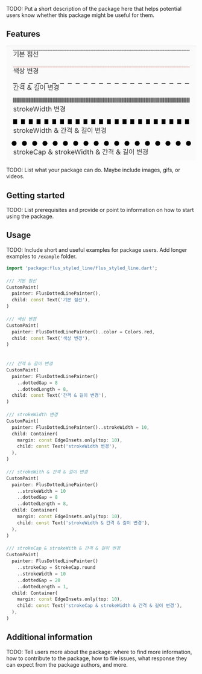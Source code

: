 <!--
This README describes the package. If you publish this package to pub.dev,
this README's contents appear on the landing page for your package.

For information about how to write a good package README, see the guide for
[writing package pages](https://dart.dev/guides/libraries/writing-package-pages).

For general information about developing packages, see the Dart guide for
[creating packages](https://dart.dev/guides/libraries/create-library-packages)
and the Flutter guide for
[developing packages and plugins](https://flutter.dev/developing-packages).
-->

TODO: Put a short description of the package here that helps potential users
know whether this package might be useful for them.

## Features

![FlusDottedLinePainter examples](/assets/images/flus_dotted_line_painter_example.jpg)

TODO: List what your package can do. Maybe include images, gifs, or videos.

## Getting started

TODO: List prerequisites and provide or point to information on how to
start using the package.

## Usage

TODO: Include short and useful examples for package users. Add longer examples
to `/example` folder.

```dart
import 'package:flus_styled_line/flus_styled_line.dart';

/// 기본 점선
CustomPaint(
  painter: FlusDottedLinePainter(),
  child: const Text('기본 점선'),
)

/// 색상 변경
CustomPaint(
  painter: FlusDottedLinePainter()..color = Colors.red,
  child: const Text('색상 변경'),
)


/// 간격 & 길이 변경
CustomPaint(
  painter: FlusDottedLinePainter()
    ..dottedGap = 8
    ..dottedLength = 8,
  child: const Text('간격 & 길이 변경'),
)

/// strokeWidth 변경
CustomPaint(
  painter: FlusDottedLinePainter()..strokeWidth = 10,
  child: Container(
    margin: const EdgeInsets.only(top: 10),
    child: const Text('strokeWidth 변경'),
  ),
)

/// strokeWith & 간격 & 길이 변경
CustomPaint(
  painter: FlusDottedLinePainter()
    ..strokeWidth = 10
    ..dottedGap = 8
    ..dottedLength = 8,
  child: Container(
    margin: const EdgeInsets.only(top: 10),
    child: const Text('strokeWidth & 간격 & 길이 변경'),
  ),
)

/// strokeCap & strokeWith & 간격 & 길이 변경
CustomPaint(
  painter: FlusDottedLinePainter()
    ..strokeCap = StrokeCap.round
    ..strokeWidth = 10
    ..dottedGap = 20
    ..dottedLength = 1,
  child: Container(
    margin: const EdgeInsets.only(top: 10),
    child: const Text('strokeCap & strokeWidth & 간격 & 길이 변경'),
  ),
)
```

## Additional information

TODO: Tell users more about the package: where to find more information, how to
contribute to the package, how to file issues, what response they can expect
from the package authors, and more.

